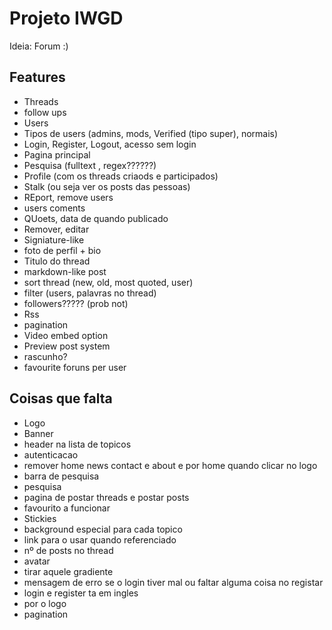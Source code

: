 # Projeto IWGD

Ideia: Forum :)

## Features

* Threads
* follow ups
* Users
* Tipos de users (admins, mods, Verified (tipo super), normais)
* Login, Register, Logout, acesso sem login
* Pagina principal
* Pesquisa (fulltext , regex??????)
* Profile (com os threads criaods  e participados)
* Stalk (ou seja ver os posts das pessoas)
* REport, remove users
* users coments
* QUoets, data de quando publicado
* Remover, editar 
* Signiature-like
* foto de perfil + bio
* Titulo do thread
* markdown-like post
* sort thread (new, old, most quoted, user)
* filter (users, palavras no thread)
* followers????? (prob not)
* Rss
* pagination
* Video embed option
* Preview post system
* rascunho?
* favourite foruns per user

## Coisas que falta
* Logo
* Banner
* header na lista de topicos
* autenticacao
* remover home news contact e about e por home quando clicar no logo
* barra de pesquisa
* pesquisa
* pagina de postar threads e postar posts
* favourito a funcionar
* Stickies
* background especial para cada topico
* link para o usar quando referenciado
* nº de posts no thread
* avatar
* tirar aquele gradiente
* mensagem de erro se o login tiver mal ou faltar alguma coisa no registar
* login e register ta em ingles
* por o logo
* pagination